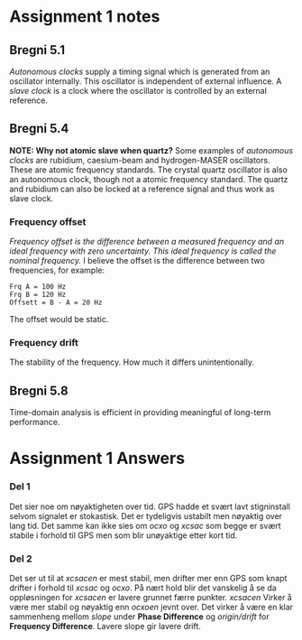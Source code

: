 # Assignment 1 notes

## Bregni 5.1
*Autonomous clocks* supply a timing signal which is generated from an oscillator internally. This oscillator is independent of external influence. A *slave clock* is a clock where the oscillator is controlled by an external reference. 

## Bregni 5.4
**NOTE: Why not atomic slave when quartz?**
Some examples of *autonomous clocks* are rubidium, caesium-beam and hydrogen-MASER oscillators. These are atomic frequency standards. The crystal quartz oscillator is also an autonomous clock, though not a atomic frequency standard. The quartz and rubidium can also be locked at a reference signal and thus work as slave clock.  

### Frequency offset
*Frequency offset is the difference between a measured frequency and an ideal frequency with zero uncertainty. This ideal frequency is called the nominal frequency.*
I believe the offset is the difference between two frequencies, for example:

	Frq A = 100 Hz
	Frq B = 120 Hz
	Offsett = B - A = 20 Hz

The offset would be static.

### Frequency drift
The stability of the frequency. How much it differs unintentionally. 

## Bregni 5.8
Time-domain analysis is efficient in providing meaningful of long-term performance. 

# Assignment 1 Answers
### Del 1
Det sier noe om nøyaktigheten over tid. GPS hadde et svært lavt stigninstall selvom signalet er stokastisk. Det er tydeligvis ustabilt men nøyaktig over lang tid. Det samme kan ikke sies om *ocxo* og *xcsac* som begge er svært stabile i forhold til GPS men som blir unøyaktige etter kort tid.

### Del 2
Det ser ut til at *xcsacen* er mest stabil, men drifter mer enn GPS som knapt drifter i forhold til *xcsac* og *ocxo*. På nært hold blir det vanskelig å se da oppløsningen for *xcsacen* er lavere grunnet færre punkter. *xcsacen* Virker å være mer stabil og nøyaktig enn *ocxoen* jevnt over. Det virker å være en klar sammenheng mellom *slope* under **Phase Difference** og *origin/drift* for **Frequency Difference**. Lavere slope gir lavere drift.




